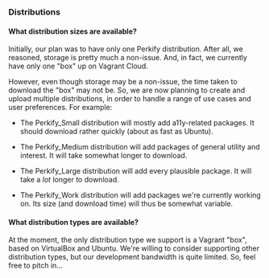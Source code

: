 ### Distributions

#### What distribution sizes are available?

Initially, our plan was to have only one Perkify distribution.
After all, we reasoned, storage is pretty much a non-issue.
And, in fact, we currently have only one "box" up on Vagrant Cloud.

However, even though storage may be a non-issue,
the time taken to download the "box" may not be.
So, we are now planning to create and upload multiple distributions,
in order to handle a range of use cases and user preferences.
For example:

- The Perkify_Small distribution will mostly add a11y-related packages.
  It should download rather quickly (about as fast as Ubuntu).

- The Perkify_Medium distribution will add packages
  of general utility and interest.
  It will take somewhat longer to download.

- The Perkify_Large distribution will add every plausible package.
  It will take a *lot* longer to download.

- The Perkify_Work distribution will add packages we're currently working on.
  Its size (and download time) will thus be somewhat variable.

#### What distribution types are available?

At the moment, the only distribution type we support
is a Vagrant "box", based on VirtualBox and Ubuntu.
We're willing to consider supporting other distribution types,
but our development bandwidth is quite limited.
So, feel free to pitch in...
